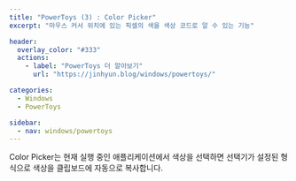 ```yaml
---
title: "PowerToys (3) : Color Picker"
excerpt: "마우스 커서 위치에 있는 픽셀의 색을 색상 코드로 알 수 있는 기능"

header:
  overlay_color: "#333"
  actions:
    - label: "PowerToys 더 알아보기"
      url: "https://jinhyun.blog/windows/powertoys/"

categories:
  - Windows
  - PowerToys

sidebar:
  - nav: windows/powertoys
---
```


Color Picker는 현재 실행 중인 애플리케이션에서 색상을 선택하면 선택기가 설정된 형식으로 색상을 클립보드에 자동으로 복사합니다.
